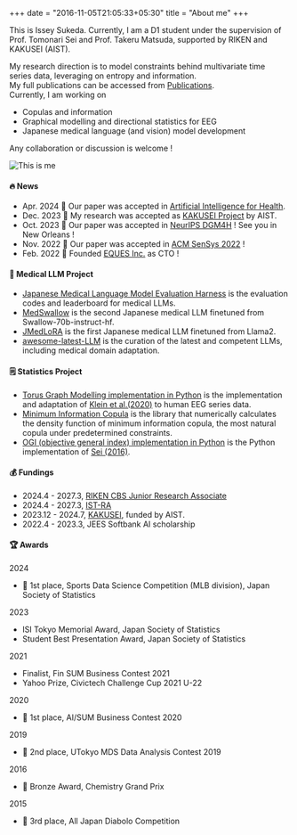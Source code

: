 +++
date = "2016-11-05T21:05:33+05:30"
title = "About me"
+++


This is Issey Sukeda. Currently, I am a D1 student under the supervision of Prof. Tomonari Sei and Prof. Takeru Matsuda, supported by RIKEN and KAKUSEI (AIST).  

My research direction is to model constraints behind multivariate time series data, leveraging on entropy and information.  
My full publications can be accessed from [Publications](https://stardust-coder.github.io/myportfolio/page/publication/).  
Currently, I am working on 
- Copulas and information
- Graphical modelling and directional statistics for EEG
- Japanese medical language (and vision) model development

Any collaboration or discussion is welcome !

![This is me][1]

#### 🔥 News
* Apr. 2024 🎉 Our paper was accepted in [Artificial Intelligence for Health](https://accscience.com/journal/AIH/articles/online_first/1381).
* Dec. 2023 🎉 My research was accepted as [KAKUSEI Project](https://www.aist.go.jp/aist_j/news/au20231208.html) by AIST.
* Oct. 2023 🎉 Our paper was accepted in [NeurIPS DGM4H](https://sites.google.com/ethz.ch/dgm4h-neurips2023/home) ! See you in New Orleans !
* Nov. 2022 🎉 Our paper was accepted in [ACM SenSys 2022]() ! 
* Feb. 2022 💪 Founded [EQUES Inc.]() as CTO ! 

#### 🏥 Medical LLM Project
* [Japanese Medical Language Model Evaluation Harness](https://github.com/stardust-coder/japanese-lm-med-harness) is the evaluation codes and leaderboard for medical LLMs.
* [MedSwallow](https://huggingface.co/AIgroup-CVM-utokyohospital/MedSwallow-70b) is the second Japanese medical LLM finetuned from Swallow-70b-instruct-hf.
* [JMedLoRA](https://huggingface.co/AIgroup-CVM-utokyohospital/llama2-jmedlora-3000) is the first Japanese medical LLM finetuned from Llama2.
* [awesome-latest-LLM](https://github.com/stardust-coder/awesome-latest-LLM) is the curation of the latest and competent LLMs, including medical domain adaptation.

#### 🗒 Statistics Project
* [Torus Graph Modelling implementation in Python](https://github.com/stardust-coder/torus_graph_modelling) is the implementation and adaptation of [Klein et al.(2020)](https://projecteuclid.org/journals/annals-of-applied-statistics/volume-14/issue-2/Torus-graphs-for-multivariate-phase-coupling-analysis/10.1214/19-AOAS1300.full) to human EEG series data.
* [Minimum Information Copula](https://github.com/stardust-coder/minimum-information-copula) is the library that numerically calculates the density function of minimum information copula, the most natural copula under predetermined constraints. 
* [OGI (objective general index) implementation in Python](https://github.com/stardust-coder/objective-general-index) is the Python implementation of [Sei (2016)](https://www.sciencedirect.com/science/article/pii/S0047259X16000269).

#### 💰 Fundings

* 2024.4 - 2027.3, [RIKEN CBS Junior Research Associate](https://www.riken.jp/careers/programs/jra/)
* 2024.4 - 2027.3, [IST-RA](https://www.i.u-tokyo.ac.jp/edu/financial-support/ist-ra/)
* 2023.12 - 2024.7, [KAKUSEI]((https://www.aist.go.jp/aist_j/news/au20231208.html)), funded by AIST.
* 2022.4 - 2023.3, JEES Softbank AI scholarship

#### 🏆 Awards

2024
* 🥇 1st place, Sports Data Science Competition (MLB division), Japan Society of Statistics

2023
* ISI Tokyo Memorial Award, Japan Society of Statistics
* Student Best Presentation Award, Japan Society of Statistics

2021 
* Finalist, Fin SUM Business Contest 2021
* Yahoo Prize, Civictech Challenge Cup 2021 U-22

2020
* 🥇 1st place, AI/SUM Business Contest 2020

2019
* 🥈 2nd place, UTokyo MDS Data Analysis Contest 2019

2016
* 🥉 Bronze Award, Chemistry Grand Prix

2015
* 🥉 3rd place, All Japan Diabolo Competition


<!-- 
#### Other Activities
* [UTokyo MOCHA](https://mocha.t.u-tokyo.ac.jp) project
* Naminige project @Code for Japan
    - a digital hazardmap
* [For Earth](https://forearthut.com)
    - a student association of SDGs
* [Ignite Your Ambition](https://ignite-your-ambition.com), Sony × UTokyo
* [Entrepreneur Quest](https://weblab.t.u-tokyo.ac.jp/kigyoquest/), UTokyo Matsuo Lab.
* [kehai](https://shibuya-qws.com/project/kehai) project, SHIBUYA QWS 
* [UTokyo Global Leader Program](https://www.glp.u-tokyo.ac.jp)
* [UTokyo Trilingual Project](http://www.cgcs.c.u-tokyo.ac.jp/tlp/)
* On-Campus Job, UTokyo Information Science and Technology
    - Hosted a debate session.
* UTokyo Real Data Analysis Competition
    - Worked on time series data analysis.
* Summer Foundation Program, Hongo Techgarage
    - Worked on development of an EMG device.
* U-23 Summit
* UTokyo Summer Internship Program in [Morita Lab.](http://www.hsd.k.u-tokyo.ac.jp/contents/member.html)
    - Developed a piezoelectrical device.
* 中華圏留学生交流団体Pandadon -->


[1]: /img/me.png